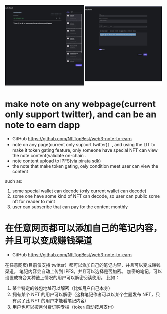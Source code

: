 <img src="./screenshot.png" />

# make note on any webpage(current only support twitter), and can be an note to earn dapp

* GitHub <https://github.com/NftTopBest/web3-note-to-earn>
* note on any page(current only support twitter)）, and using the LIT to make it token gating feature, only someone have special NFT can view the note content(validate on-chain).
* note content upload to IPFS(via pinata sdk)
* the note that make token gating, only condition meet user can view the content

such as:

1. some special wallet can decode (only current wallet can decode)
2. some one have some kind of NFT can decode, so user can public some nft for reader to mint
3. user can subscribe that can pay for the content monthly

# 在任意网页都可以添加自己的笔记内容，并且可以变成赚钱渠道

* GitHub <https://github.com/NftTopBest/web3-note-to-earn>

在任意网页(目前仅支持 twitter）都可以添加自己的笔记内容，并且可以变成赚钱渠道。
笔记内容会自动上传到 IPFS，并且可以选择是否加密。
加密的笔记，可以设置成符合某种链上情况的用户可以解密阅读使用。
比如：

1. 某个特定的钱包地址可以解密（比如用户自己本身）
2. 拥有某个 NFT 的用户可以解密（这样笔记作者可以以某个主题发布 NFT，只有买了此 NFT 的用户才能看笔记内容）
3. 用户也可以按月付费订购专栏（token 自动按月支付）
